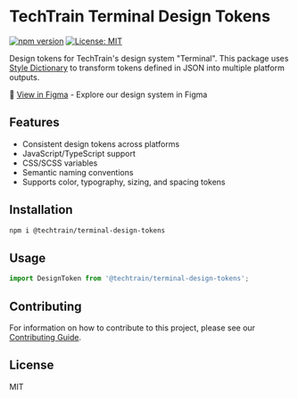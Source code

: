 # TechTrain Terminal Design Tokens

[![npm version](https://badge.fury.io/js/%40techtrain%2Fterminal-design-tokens.svg)](https://badge.fury.io/js/%40techtrain%2Fterminal-design-tokens)
[![License: MIT](https://img.shields.io/badge/License-MIT-yellow.svg)](https://opensource.org/licenses/MIT)

Design tokens for TechTrain's design system "Terminal". This package uses [Style Dictionary](https://amzn.github.io/style-dictionary) to transform tokens defined in JSON into multiple platform outputs.

🎨 [View in Figma](https://www.figma.com/community/file/1472050808130527580/techtrain-terminal-design-system) - Explore our design system in Figma

## Features

- Consistent design tokens across platforms
- JavaScript/TypeScript support
- CSS/SCSS variables
- Semantic naming conventions
- Supports color, typography, sizing, and spacing tokens

## Installation

```bash
npm i @techtrain/terminal-design-tokens
```

## Usage

```typescript
import DesignToken from '@techtrain/terminal-design-tokens';
```

## Contributing

For information on how to contribute to this project, please see our [Contributing Guide](CONTRIBUTING.md).

## License

MIT
